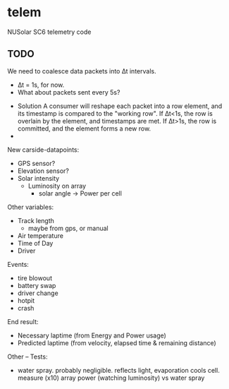 telem
=====

NUSolar SC6 telemetry code

TODO
----

We need to coalesce data packets into ∆t intervals.
* ∆t = 1s, for now.
* What about packets sent every 5s?
- Solution
	A consumer will reshape each packet into a row element, and its timestamp is compared to the "working row". If ∆t<1s, the row is overlain by the element, and timestamps are met. If ∆t>1s, the row is committed, and the element forms a new row.
- 

New carside-datapoints:
* GPS sensor?
* Elevation sensor?
* Solar intensity
	* Luminosity on array
		* solar angle
	-> Power per cell

Other variables:
* Track length
	- maybe from gps, or manual
* Air temperature
* Time of Day
* Driver

Events:
* tire blowout
* battery swap
* driver change
* hotpit
* crash

End result:
* Necessary laptime (from Energy and Power usage)
* Predicted laptime (from velocity, elapsed time & remaining distance)

Other – Tests:
* water spray. probably negligible. reflects light, evaporation cools cell.
	measure (x10) array power (watching luminosity) vs water spray

